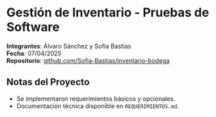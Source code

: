 # Gestión de Inventario - Pruebas de Software
**Integrantes**: Álvaro Sánchez y Sofía Bastías  
**Fecha**: 07/04/2025  
**Repositorio**: [github.com/Sofia-Bastias/inventario-bodega](https://github.com/Sofia-Bastias/inventario-bodega)  

## Notas del Proyecto  
- Se implementaron requerimientos básicos y opcionales.  
- Documentación técnica disponible en `REQUERIMIENTOS.md`.  
